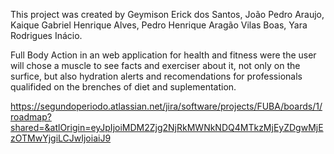 This project was created by Geymison Erick dos Santos, João Pedro Araujo, Kaique Gabriel Henrique Alves, Pedro Henrique Aragão Vilas Boas, Yara Rodrigues Inácio.

Full Body Action in an web application for health and fitness were the user will chose a muscle to see facts and exerciser about it, not only on the surfice, but also hydration alerts and recomendations for professionals qualifided on the brenches of diet and suplementation.

https://segundoperiodo.atlassian.net/jira/software/projects/FUBA/boards/1/roadmap?shared=&atlOrigin=eyJpIjoiMDM2Zjg2NjRkMWNkNDQ4MTkzMjEyZDgwMjEzOTMwYjgiLCJwIjoiaiJ9
